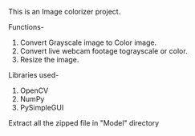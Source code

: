 This is an Image colorizer project.

Functions-
  1) Convert Grayscale image to Color image.
  2) Convert live webcam footage tograyscale or color.
  3) Resize the image.



Libraries used-
 1) OpenCV
 2) NumPy
 3) PySimpleGUI


Extract all the zipped file in "Model" directory
